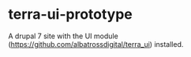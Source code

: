 # terra-ui-prototype
A drupal 7 site with the UI module (https://github.com/albatrossdigital/terra_ui) installed.
